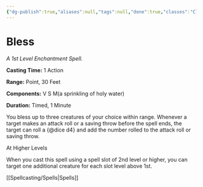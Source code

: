 ```yaml
---
{"dg-publish":true,"aliases":null,"tags":null,"done":true,"classes":"Cleric, Paladin,","spellLevel":1,"school":"Enchantment","source":"PHB","permalink":"/spells/bless/","dgHomeLink":false,"dgPassFrontmatter":true}
---
```


# Bless
*A 1st Level Enchantment Spell.*

**Casting Time:** 1 Action

**Range:** Point, 30 Feet

**Components:** V S M(a sprinkling of holy water)

**Duration:** Timed, 1 Minute

You bless up to three creatures of your choice within range. Whenever a target makes an attack roll or a saving throw before the spell ends, the target can roll a {@dice d4} and add the number rolled to the attack roll or saving throw.

At Higher Levels

When you cast this spell using a spell slot of 2nd level or higher, you can target one additional creature for each slot level above 1st.

[[Spellcasting/Spells|Spells]]